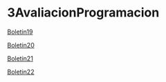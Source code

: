 # 3AvaliacionProgramacion

[Boletin19](https://github.com/bmartinezparedes/3AvaliacionProgramacion/tree/main/Boletin19/src/com/braiskiskos)  

[Boletin20](https://github.com/bmartinezparedes/3AvaliacionProgramacion/tree/main/Boletin20/src/com/braiskiskos)  

[Boletin21](https://github.com/bmartinezparedes/3AvaliacionProgramacion/tree/main/Boletin21/src/com/braiskiskos)  

[Boletin22](https://github.com/bmartinezparedes/3AvaliacionProgramacion/tree/main/Boletin22/src/com/braiskiskos)  
